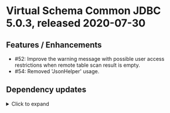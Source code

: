 # Virtual Schema Common JDBC 5.0.3, released 2020-07-30

## Features / Enhancements

* #52: Improve the warning message with possible user access restrictions when remote table scan result is empty.
* #54: Removed 'JsonHelper' usage.

## Dependency updates

<details>
  <summary>Click to expand</summary>
  
* Added `org.junit.jupiter:junit-jupiter:5.6.2`
* Updated `com.exasol:virtual-schema-common-java` from 10.1.0 to 11.0.0
* Removed `org.junit.jupiter:junit-jupiter-engine`
* Removed `org.junit.platform:junit-platform-runner`

</details>